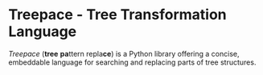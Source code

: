 Treepace - Tree Transformation Language
=======================================

*Treepace* (**tree** **pa**ttern repla**ce**) is a Python library offering a concise, embeddable language for searching and replacing parts of tree structures.
